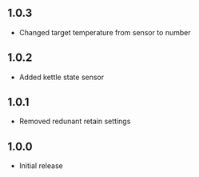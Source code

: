 ## 1.0.3
- Changed target temperature from sensor to number

## 1.0.2
- Added kettle state sensor

## 1.0.1
- Removed redunant retain settings

## 1.0.0

- Initial release
